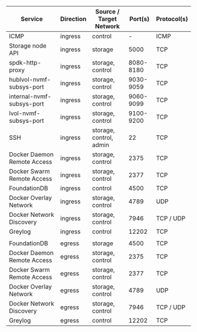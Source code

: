 | Service                     | Direction | Source / Target Network | Port(s)   | Protocol(s) |
|-----------------------------|-----------|-------------------------|-----------|-------------|
| ICMP                        | ingress   | control                 | -         | ICMP        |
| Storage node API            | ingress   | storage                 | 5000      | TCP         |
| spdk-http-proxy             | ingress   | storage, control        | 8080-8180 | TCP         |
| hublvol-nvmf-subsys-port    | ingress   | storage, control        | 9030-9059 | TCP         |
| internal-nvmf-subsys-port   | ingress   | storage, control        | 9060-9099 | TCP         |
| lvol-nvmf-subsys-port       | ingress   | storage, control        | 9100-9200 | TCP         |
| SSH                         | ingress   | storage, control, admin | 22        | TCP         |
| Docker Daemon Remote Access | ingress   | storage, control        | 2375      | TCP         |
| Docker Swarm Remote Access  | ingress   | storage, control        | 2377      | TCP         |
| FoundationDB                | ingress   | control                 | 4500      | TCP         |
| Docker Overlay Network      | ingress   | storage, control        | 4789      | UDP         |
| Docker Network Discovery    | ingress   | storage, control        | 7946      | TCP / UDP   |
| Greylog                     | ingress   | control                 | 12202     | TCP         |
|                             |           |                         |           |             |
| FoundationDB                | egress    | storage                 | 4500      | TCP         |
| Docker Daemon Remote Access | egress    | storage, control        | 2375      | TCP         |
| Docker Swarm Remote Access  | egress    | storage, control        | 2377      | TCP         |
| Docker Overlay Network      | egress    | storage, control        | 4789      | UDP         |
| Docker Network Discovery    | egress    | storage, control        | 7946      | TCP / UDP   |
| Greylog                     | egress    | control                 | 12202     | TCP         |
